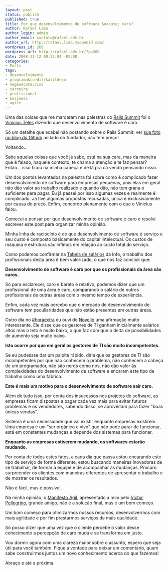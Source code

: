 ```yaml
--- 
layout: post
status: publish
published: true
title: Por que desenvolvimento de software &eacute; caro?
author: Rafael Lima
author_login: admin
author_email: contato@rafael.adm.br
author_url: http://rafael.lima.myopenid.com/
wordpress_id: 268
wordpress_url: http://rafael.adm.br/?p=268
date: 2008-11-12 00:25:04 -02:00
categories: 
- Posts
tags: 
- desenvolvimento
- programa&ccedil;&atilde;o
- neg&oacute;cios
- carreira
- profissional
- business
- agile
---
```

Uma das coisas que me marcaram nas palestras do <a href="http://flickr.com/search/?q=%23railssummit">Rails Summit</a> foi o <a href="http://improveit.com.br/empresa/vinicius">Vinicius Teles</a> dizendo que desenvolvimento de software &eacute; caro.

S&oacute; um detalhe que acabei n&atilde;o postando sobre o Rails Summit: ver <a href="http://github.com/blog/188-fork-you-s%C3%A3o-paulo-brazil">sua foto no blog do Github</a> ao lado do fundador, n&atilde;o tem pre&ccedil;o!

Voltando..

Sabe aquelas coisas que voc&ecirc; j&aacute; sabe, est&aacute; na sua cara, mas da maneira que &eacute; falado, naquele contexto, te chama a aten&ccedil;&atilde;o e te faz pensar? Ent&atilde;o... isso ficou na minha cabe&ccedil;a e de l&aacute; pra c&aacute; vendo pensando nisso.

Um dos pontos levantados na palestra foi sobre como &eacute; complicado fazer desenvolvimento de software para empresas pequenas, pois elas em geral n&atilde;o d&atilde;o valor ao trabalho realizado e quando d&atilde;o, n&atilde;o tem grana o suficiente para pagar. Eu j&aacute; passei por isso algumas vezes e realmente &eacute; complicado. J&aacute; tive algumas propostas recusadas, &uacute;nica e exclusivamente por causa do pre&ccedil;o. Enfim, concordo plenamente com o que o Vinicius falou.

Comecei a pensar por que desenvolvimento de software &eacute; caro e resolvi escrever este post para organizar minha opini&atilde;o.

Minha linha de racioc&iacute;nio &eacute; de que desenvolvimento de software &eacute; servi&ccedil;o e seu custo &eacute; composto basicamente do capital intelectual. Os custos de m&aacute;quina e estrutura s&atilde;o &iacute;nfimos em rela&ccedil;&atilde;o ao custo total do servi&ccedil;o.

Como podemos confirmar na <a href="http://info.abril.com.br/carreira/salarios.shl">Tabela de sal&aacute;rios</a> da Info, o trabalho dos profissionais desta &aacute;rea &eacute; bem valorizado, o que nos faz concluir que:

<strong>Desenvolvimento de software &eacute; caro por que os profissionais da &aacute;rea s&atilde;o caros.</strong>

S&oacute; para esclarecer, caro e barato &eacute; relativo, podemos dizer que um profissional de uma &aacute;rea &eacute; caro, comparando o sal&aacute;rio de outros profissionais de outras &aacute;reas com o mesmo tempo de experi&ecirc;ncia.

Enfim, cada vez mais percebo que o mercado de desenvolvimento de software tem peculiaridades que n&atilde;o est&atilde;o presentes em outras &aacute;reas.

Outro dia no <a href="http://search.twitter.com/search?q=%23horaextra">#horaextra</a> eu ouvi do <a href="http://www.improveit.com.br/depoimentos/novello">Novello</a> uma afirma&ccedil;&atilde;o muito interessante. Ele disse que os gestores de TI ganham inicialmente sal&aacute;rios altos mas o teto &eacute; muito baixo, o que faz com que o delta de possibilidades de aumento seja muito baixo.

<strong>Isto ocorre por que em geral os gestores de TI s&atilde;o muito incompetentes.</strong>

Se eu pudessse dar um palpite r&aacute;pido, diria que os gestores de TI s&atilde;o incompetentes por que n&atilde;o conhecem o problema, n&atilde;o conhecem a cabe&ccedil;a de um programador, n&atilde;o s&atilde;o nerds como n&oacute;s, n&atilde;o d&atilde;o valor &agrave;s complexidades do desenvolvimento de software e encaram este tipo de trabalho como uma f&aacute;brica.

<strong>Este &eacute; mais um motivo para o desenvolvimento de software sair caro.</strong>

Al&eacute;m de tudo isso, por conta dos insucessos nos projetos de software, as empresas ficam dispostas a pagar cada vez mais para evitar futuros problemas e os vendedores, sabendo disso, se aproveitam para fazer "boas &uacute;nicas vendas".

Sistema &eacute; uma necessidade que vai existir enquanto empresas existirem. Uma empresa &eacute; um "ser org&acirc;nico e vivo" que n&atilde;o pode parar de funcionar, est&aacute; em constantes mudan&ccedil;as e depende dos sistemas para funcionar.

<strong>Enquanto as empresas estiverem mudando, os softwares estar&atilde;o mudando.</strong>

Por conta de todos estes fatos, a cada dia que passa estou encarando este tipo de servi&ccedil;o de forma diferente, estou buscando maneiras inovadoras de se trabalhar, de formar a equipe e de acompanhar as mudan&ccedil;as. Procuro surpreender os clientes com maneiras diferentes de apresentar o trabalho e de mostrar os resultados.

N&atilde;o &eacute; f&aacute;cil, mas &eacute; poss&iacute;vel.

Na minha opini&atilde;o, o <a href="http://agilemanifesto.org/">Manifesto &Aacute;gil</a>, apresentado a mim pelo <a href="http://vp.blog.br/">Victor Pellegrino</a>, grande amigo, n&atilde;o &eacute; a solu&ccedil;&atilde;o final, mas &eacute; um bom come&ccedil;o.

Um bom come&ccedil;o para otimizarmos nossos recursos, desenvolvermos com mais agilidade e por fim prestarmos servi&ccedil;os de mais qualidade.

S&oacute; posso dizer que uma vez que o cliente percebe o valor desse cohecimento a percep&ccedil;&atilde;o de caro muda e se transforma em justo.

Vou dormir agora com uma clareza maior sobre o assunto, espero que seja &uacute;til para voc&ecirc; tamb&eacute;m. Fique a vontade para deixar um coment&aacute;rio, quem sabe construirmos juntos um novo conhecimento acerca do que fazemos!

Abra&ccedil;o e at&eacute; a pr&oacute;xima.
